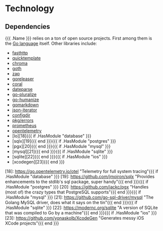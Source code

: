 # Technology

## Dependencies

{{{ .Name }}} relies on a ton of open source projects. First among them is the [Go language][1] itself. Other libraries include:

- [fasthttp][2]
- [quicktemplate][3]
- [chroma][4]
- [goth][5]
- [zap][6]
- [goreleaser][7]
- [coral][8]
- [dateparse][9]
- [go-pluralize][10]
- [go-humanize][11]
- [gomarkdown][12]
- [json-iterator][13]
- [configdir][14]
- [pkg/errors][15]
- [prometheus][16]
- [opentelemetry][17]
- [lo][18]{{{ if .HasModule "database" }}}
- [sqlx][19]{{{ end }}}{{{ if .HasModule "postgres" }}}
- [pgx][20]{{{ end }}}{{{ if .HasModule "mysql" }}}
- [mysql][21]{{{ end }}}{{{ if .HasModule "sqlite" }}}
- [sqlite][22]{{{ end }}}{{{ if .HasModule "ios" }}}
- [xcodegen][23]{{{ end }}}


[1]: https://golang.org "What a great contribution to the world of engineering"
[2]: https://github.com/valyala/fasthttp "So much faster than the stdlib, and only slightly more annoying to work with"
[3]: https://github.com/valyala/quicktemplate "The only compile-time template engine that lets you control whitespace"
[4]: https://github.com/alecthomas/chroma "Renders a syntax-highlighted table in a surprisingly small amount of time"
[5]: https://github.com/markbates/goth "Handles OAuth for dozens of providers, works every time"
[6]: https://go.uber.org/zap "Crazy fast logging, with a custom encoder to dump tons of debug info"
[7]: https://goreleaser.com "Builds projects in all sorts of formats"
[8]: https://github.com/muesli/coral "Provides a CLI interface without the bloat"
[9]: https://github.com/araddon/dateparse "Parses dates in all sorts of formats"
[10]: https://github.com/gertd/go-pluralize "Provides plural forms of English words"
[11]: https://github.com/dustin/go-humanize "Displays friendly relative time formats"
[12]: https://github.com/gomarkdown/markdown "Render Markdown files as HTML"
[13]: https://github.com/json-iterator/go "Fast JSON parsing and serialization"
[14]: https://github.com/kirsle/configdir "Provides access to OS-specific directories"
[15]: https://github.com/pkg/errors "Errors with stack traces and detailed logging"
[16]: https://github.com/prometheus/client_golang "Metrics for all aspects of the system"
[17]: https://github.com/samber/lo "Functional programming conveniences, used everywhere"
[18]: https://go.opentelemetry.io/otel "Telemetry for full system tracing"{{{ if .HasModule "database" }}}
[19]: https://github.com/jmoiron/sqlx "Provides enhancements to the stdlib's sql package, super handy"{{{ end }}}{{{ if .HasModule "postgres" }}}
[20]: https://github.com/jackc/pgx "Handles (most of) the crazy types that PostgreSQL supports"{{{ end }}}{{{ if .HasModule "mysql" }}}
[21]: https://github.com/go-sql-driver/mysql "The Golang MySQL driver, does what it says on the tin"{{{ end }}}{{{ if .HasModule "sqlite" }}}
[22]: https://modernc.org/sqlite "A version of SQLite that was compiled to Go by a machine"{{{ end }}}{{{ if .HasModule "ios" }}}
[23]: https://github.com/yonaskolb/XcodeGen "Generates messy iOS XCode projects"{{{ end }}}
